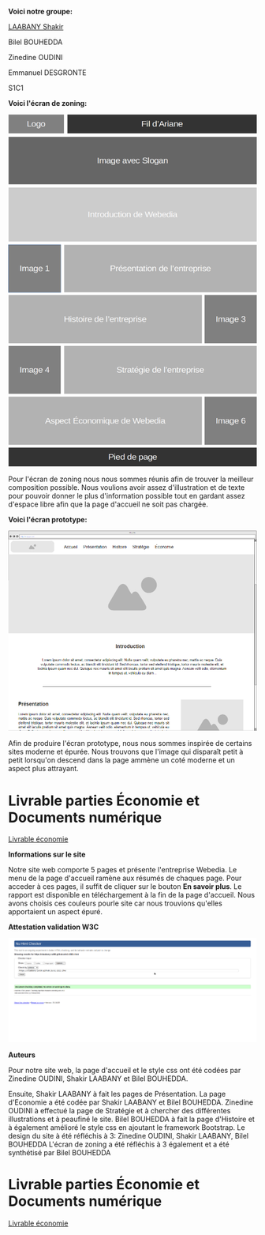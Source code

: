 **Voici notre groupe:**

[LAABANY Shakir](mailto:shakir.laabany@edu.univ-fcomte.fr?subject=SAE_1_06)

Bilel BOUHEDDA

Zinedine OUDINI

Emmanuel DESGRONTE

S1C1

**Voici l'écran de zoning:**

![écran de zoning](doc/ecran_zoning.png)

Pour l'écran de zoning nous nous sommes réunis afin de trouver la meilleur composition possible. Nous voulions avoir assez d'illustration et de texte pour pouvoir donner le plus d'information possible tout en gardant assez d'espace libre afin que la page d'accueil ne soit pas chargée.

**Voici l'écran prototype:**

![écran prototype](doc/ecran_prototype.png)

Afin de produire l'écran prototype, nous nous sommes inspirée de certains sites moderne et épurée. Nous trouvons que l'image qui disparaît petit à petit lorsqu'on descend dans la page ammène un coté moderne et un aspect plus attrayant.


# Livrable parties Économie et Documents numérique
[Livrable économie](doc/LAABANY_OUDINI_BOUHEDDA_DESGRONTE.pdf)

**Informations sur le site**

Notre site web comporte 5 pages et présente l'entreprise Webedia. Le menu de la page d'accueil ramène aux résumés de chaques page. Pour acceder à ces pages, il suffit de cliquer sur le bouton **En savoir plus**. Le rapport est disponible en téléchargement à la fin de la page d'accueil. Nous avons choisis ces couleurs pourle site car nous trouvions qu'elles apportaient un aspect épuré.

**Attestation validation W3C**

![Validateur](doc/validateur.png)

**Auteurs**

Pour notre site web, la page d'accueil et le style css ont été codées par Zinedine OUDINI, Shakir LAABANY et Bilel BOUHEDDA.

Ensuite, Shakir LAABANY à fait les pages de Présentation.
         La page d'Economie a été codée par Shakir LAABANY et Bilel BOUHEDDA.
         Zinedine OUDINI à effectué la page de Stratégie et à chercher des différentes illustrations et à peaufiné le site.
         Bilel BOUHEDDA à fait la page d'Histoire et à également amélioré le style css en ajoutant le framework Bootstrap.
         Le design du site à été réfléchis à 3: Zinedine OUDINI, Shakir LAABANY, Bilel BOUHEDDA
         L'écran de zoning a été réfléchis à 3 également et a été synthétisé par Bilel BOUHEDDA
         

# Livrable parties Économie et Documents numérique
[Livrable économie](doc/LAABANY_OUDINI_BOUHEDDA_DESGRONTE.pdf)
